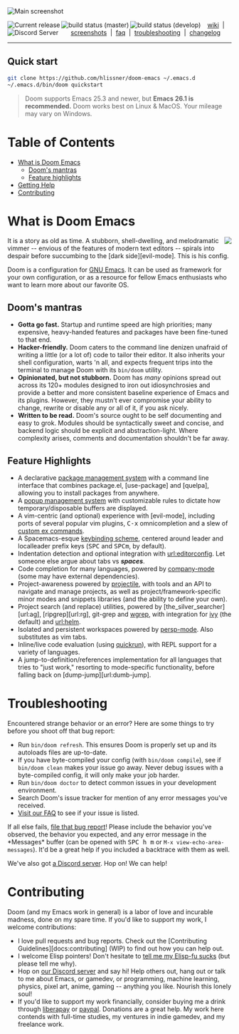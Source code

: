 <img src="https://raw.githubusercontent.com/hlissner/doom-emacs/screenshots/main.png" alt="Main screenshot" />

<img src="https://img.shields.io/github/tag/hlissner/doom-emacs.svg?label=release"
     alt="Current release"
     align="left" />
<a href="https://travis-ci.org/hlissner/doom-emacs">
  <img src="https://img.shields.io/travis/hlissner/doom-emacs/master.svg?label=master"
       alt="build status (master)"
       align="left" />
</a>
<a href="https://travis-ci.org/hlissner/doom-emacs">
  <img src="https://img.shields.io/travis/hlissner/doom-emacs/master.svg?label=develop"
       alt="build status (develop)"
       align="left" />
</a>
<a href="https://discord.gg/bcZ6P3y">
  <img src="https://img.shields.io/badge/Discord-blue.svg?logo=discord"
       alt="Discord Server"
       align="left" />
</a>

<p align="center">
  <a href="/../../wiki">wiki</a>&nbsp; |&nbsp;
  <a href="/../../tree/screenshots">screenshots</a>&nbsp; |&nbsp;
  <a href="/../../faq.org">faq</a>&nbsp; |&nbsp;
  <a href="/../../wiki/FAQ#troubleshooting">troubleshooting</a>&nbsp; |&nbsp;
  <a href="CHANGELOG.org">changelog</a>
</p>

- - -

Quick start
-----------

```bash
git clone https://github.com/hlissner/doom-emacs ~/.emacs.d
~/.emacs.d/bin/doom quickstart
```

> Doom supports Emacs 25.3 and newer, but **Emacs 26.1 is recommended.** Doom
> works best on Linux & MacOS. Your mileage may vary on Windows.


Table of Contents
==================
- [What is Doom Emacs](#what-is-doom-emacs)
    - [Doom's mantras](#dooms-mantras)
    - [Feature highlights](#feature-highlights)
- [Getting Help](#getting-help)
- [Contributing](#contributing)


What is Doom Emacs
==================

<a href="http://ultravioletbat.deviantart.com/art/Yay-Evil-111710573">
  <img src="https://github.com/hlissner/doom-emacs/raw/screenshots/cacochan.png" align="right" />
</a>

It is a story as old as time. A stubborn, shell-dwelling, and melodramatic
vimmer -- envious of the features of modern text editors -- spirals into despair
before succumbing to the [dark side][evil-mode]. This is his config.

Doom is a configuration for [GNU Emacs](https://www.gnu.org/software/emacs/). It
can be used as framework for your own configuration, or as a resource for fellow
Emacs enthusiasts who want to learn more about our favorite OS.

Doom's mantras
--------------
- **Gotta go fast.** Startup and runtime speed are high priorities; many
  expensive, heavy-handed features and packages have been fine-tuned to that
  end.
- **Hacker-friendly.** Doom caters to the command line denizen unafraid of
  writing a little (or a lot of) code to tailor their editor. It also inherits
  your shell configuration, warts 'n all, and expects frequent trips into the
  terminal to manage Doom with its `bin/doom` utility.
- **Opinionated, but not stubborn.** Doom has _many_ opinions spread out across
  its 120+ modules designed to iron out idiosynchrosies and provide a better and
  more consistent baseline experience of Emacs and its plugins. However, they
  mustn't ever compromise your ability to change, rewrite or disable any or all
  of it, if you ask nicely.
- **Written to be read.** Doom's source ought to be self documenting and easy to
  grok. Modules should be syntactically sweet and concise, and backend logic
  should be explicit and abstraction-light. Where complexity arises, comments
  and documentation shouldn't be far away.

Feature Highlights
------------------
- A declarative [package management system][doom:packages] with a command line
  interface that combines package.el, [use-package] and [quelpa], allowing you
  to install packages from anywhere.
- A [popup management system][doom:popups] with customizable rules to dictate
  how temporary/disposable buffers are displayed.
- A vim-centric (and optional) experience with [evil-mode], including ports of
  several popular vim plugins, <kbd>C-x</kbd> omnicompletion and a slew of
  [custom ex commands][doom:commands].
- A Spacemacs-esque [keybinding scheme][doom:bindings], centered around leader
  and localleader prefix keys (<kbd>SPC</kbd> and <kbd>SPC</kbd><kbd>m</kbd>, by
  default).
- Indentation detection and optional integration with [url:editorconfig]. Let
  someone else argue about tabs vs ___***spaces***___.
- Code completion for many languages, powered by
  [company-mode][url:company-mode] (some may have external dependencies).
- Project-awareness powered by [projectile][url:projectile], with tools and an
  API to navigate and manage projects, as well as project/framework-specific
  minor modes and snippets libraries (and the ability to define your own).
- Project search (and replace) utilities, powered by
  [the_silver_searcher][url:ag], [ripgrep][url:rg], git-grep and
  [wgrep][url:wgrep], with integration for [ivy][url:ivy] (the default) and
  [url:helm].
- Isolated and persistent workspaces powered by [persp-mode][url:persp-mode].
  Also substitutes as vim tabs.
- Inline/live code evaluation (using [quickrun][url:quickrun]), with REPL
  support for a variety of languages.
- A jump-to-definition/references implementation for all languages that tries to
  "just work," resorting to mode-specific functionality, before falling back on
  [dump-jump][url:dumb-jump].


Troubleshooting
===============

Encountered strange behavior or an error? Here are some things to try before you
shoot off that bug report:

- Run `bin/doom refresh`. This ensures Doom is properly set up and its autoloads
  files are up-to-date.
- If you have byte-compiled your config (with `bin/doom compile`), see if
  `bin/doom clean` makes your issue go away. Never debug issues with a
  byte-compiled config, it will only make your job harder.
- Run `bin/doom doctor` to detect common issues in your development environment.
- Search Doom's issue tracker for mention of any error messages you've received.
- [Visit our FAQ][docs:faq] to see if your issue is listed.

If all else fails, [file that bug report][github:new-issue]! Please include the
behavior you've observed, the behavior you expected, and any error message in
the \*Messages\* buffer (can be opened with <kbd>SPC h m</kbd> or `M-x
view-echo-area-messages`). It'd be a great help if you included a backtrace with
them as well.

We've also got [a Discord server][url:discord]. Hop on! We can help!


Contributing
============

Doom (and my Emacs work in general) is a labor of love and incurable madness,
done on my spare time. If you'd like to support my work, I welcome
contributions:

- I love pull requests and bug reports. Check out the [Contributing
  Guidelines][docs:contributing] (WIP) to find out how you can help out.
- I welcome Elisp pointers! Don't hesitate to [tell me my Elisp-fu
  sucks][github:new-issue] (but please tell me why).
- Hop on [our Discord server][url:discord] and say hi! Help others out, hang out
  or talk to me about Emacs, or gamedev, or programming, machine learning,
  physics, pixel art, anime, gaming -- anything you like. Nourish this lonely
  soul!
- If you'd like to support my work financially, consider buying me a drink
  through [liberapay][url:liberapay] or [paypal][url:paypal]. Donations are a
  great help. My work here contends with full-time studies, my ventures in indie
  gamedev, and my freelance work.


<!-- [docs:wiki]: docs/index.org -->
<!-- [docs:wiki-quickstart]: docs/getting-started.org -->
<!-- [docs:wiki-modules]: docs/modules.org -->
<!-- [docs:wiki-customization]: docs/customize.org -->
<!-- [docs:contributing]: docs/contribute.org -->
<!-- [docs:faq]: docs/faq.org -->
[docs:faq]: /../../wiki/FAQ

[github:new-issue]: https://github.com/hlissner/doom-emacs/issues/new
[doom:bindings]: modules/config/default/+bindings.el
[doom:commands]: modules/config/default/+evil-commands.el
[doom:packages]: core/autoload/packages.el
[doom:popups]: modules/feature/popup/README.org

[url:discord]: https://discord.gg/bcZ6P3y
[url:liberapay]: https://liberapay.com/hlissner/donate
[url:paypal]: https://paypal.me/henriklissner/10

[url:company-mode]: https://github.com/company-mode/company-mode
[url:doom-themes]: https://github.com/hlissner/emacs-doom-themes
[url:editorconfig]: http://editorconfig.org/
[url:evil-mode]: https://github.com/emacs-evil/evil
[url:helm]: https://github.com/emacs-helm/helm
[url:ivy]: https://github.com/abo-abo/swiper
[url:persp-mode]: https://github.com/Bad-ptr/persp-mode.el
[url:projectile]: https://github.com/bbatsov/projectile
[url:quelpa]: https://github.com/quelpa/quelpa
[url:quickrun]: https://github.com/syohex/emacs-quickrun
[url:ripgrep]: https://github.com/BurntSushi/ripgrep
[url:the_silver_searcher]: https://github.com/ggreer/the_silver_searcher
[url:use-package]: https://github.com/jwiegley/use-package
[url:wgrep]: https://github.com/mhayashi1120/Emacs-wgrep
